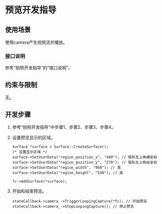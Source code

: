 # 预览开发指导


## 使用场景

使用camera产生视频流并播放。


### 接口说明

参考“拍照开发指导”的“接口说明”。


## 约束与限制

无。


## 开发步骤

1. 参考“拍照开发指导”中步骤1、步骤2、步骤3、步骤4。

2. 设置预览显示的区域。
     
   ```
   Surface *surface = Surface::CreateSurface();
   /* 设置显示区域 */
   surface->SetUserData("region_position_x", "480"); // 矩形左上角横坐标
   surface->SetUserData("region_position_y", "270"); // 矩形左上角纵坐标
   surface->SetUserData("region_width", "960"); // 宽
   surface->SetUserData("region_height", "540"); // 高
   
   fc->AddSurface(*surface);
   ```

3. 开始和结束预览。
     
   ```
   stateCallback->camera_->TriggerLoopingCapture(*fc); // 开始预览
   stateCallback->camera_->StopLoopingCapture(); // 停止预览
   ```
